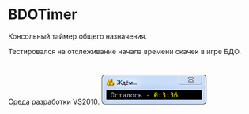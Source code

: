 ﻿# BDOTimer
Консольный таймер общего назначения.

Тестировался на отслеживание начала времени скачек в игре БДО.
#
Среда разработки VS2010.
![Screenshot in game 1](./screenshot-in-game-1.png)
###### 
